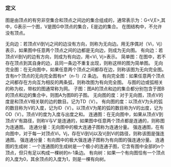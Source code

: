 ### 定义 ###
图是由顶点的有穷非空集合和顶点之间边的集合组成的，通常表示为：G<V,E>,其中，G表示一个图，V是图G中顶点的集合，E是边的集合。
在图结构中，不允许没有顶点。

无向边：若顶点Vi到Vj之间的边没有方向，则称为无向边。用无序偶对（Vi，Vj）表示，如果图中任意两个顶点之间的边都是无向边，则成为无向图。
有向边：若顶点Vi到Vj的边有方向，则成为有向边，用<Vi, Vj>表示。
简单图：在图中，若不存在顶点到其自身的边，且同一条边不重复出现，则称这样的图为简单图。
无向完全图：在无向图中，如果任意两个顶点之间都存在边，则称该图为无向完全图。含有n个顶点的无向完全图有n*（n-1）/2 条边。
有向完全图：如果任意两个顶点之间都存在方向互为相反的两条弧，则称改图为有向完全图。
与图的边或弧相关的称为权，带权的图通常称为网。
子图：图A的顶点和边的集合都分别包含于图B的顶点和边的集合中，则图A为图B的子图。
无向图的度：对于无向图，顶点V的度是和顶点V相关联的边的数目。记为TD（V）。
有向图的度：以顶点V为头的弧的数目称为V的入度，记为ID（V）。以顶点V为尾的弧的数目称为V的出度，记为OD（V）。顶点V的度为入度与出度之和。
连通图：在无向图中，如果从顶点V到顶点V'有路径，则称V与V'是连通的，如果图中任意两个顶点都是连通的，则称图为连通图。
连通分量：无向图中的极大连通子图称为连通分量。
强连通图，在有向图中，对于每一对顶点Vi，Vj，存在Vi到Vj以及Vj到Vi的路径，则称该图是强连通图。
强连通分量：有向图中的极大强连通子图称为有向图的强连通分量。
连通图的生成树：一个连通图的生成树是一个极小的连通子图，它含有图中全部的n个顶点，但只有足以构成一棵树的n-1条边。
有向树：如果一个有向图恰有一个顶点的入度为0，其余顶点的入度为1，则是一棵有向树。


